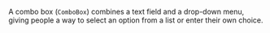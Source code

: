 A combo box (`ComboBox`) combines a text field and a drop-down menu, giving people a way to select an option from a list or enter their own choice.
